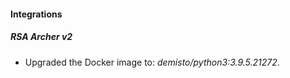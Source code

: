 #### Integrations
##### RSA Archer v2
- Upgraded the Docker image to: *demisto/python3:3.9.5.21272*.

